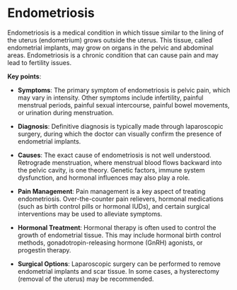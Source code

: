 [//]: # (
source: gpt-3 + jph editing
tags: conditions
)

# Endometriosis

Endometriosis is a medical condition in which tissue similar to the lining of the uterus (endometrium) grows outside the uterus. This tissue, called endometrial implants, may grow on organs in the pelvic and abdominal areas. Endometriosis is a chronic condition that can cause pain and may lead to fertility issues.

**Key points**:

* **Symptoms**: The primary symptom of endometriosis is pelvic pain, which may vary in intensity. Other symptoms include infertility, painful menstrual periods, painful sexual intercourse, painful bowel movements, or urination during menstruation.

* **Diagnosis**: Definitive diagnosis is typically made through laparoscopic surgery, during which the doctor can visually confirm the presence of endometrial implants.

* **Causes**: The exact cause of endometriosis is not well understood. Retrograde menstruation, where menstrual blood flows backward into the pelvic cavity, is one theory. Genetic factors, immune system dysfunction, and hormonal influences may also play a role.

* **Pain Management**: Pain management is a key aspect of treating endometriosis. Over-the-counter pain relievers, hormonal medications (such as birth control pills or hormonal IUDs), and certain surgical interventions may be used to alleviate symptoms.

* **Hormonal Treatment**: Hormonal therapy is often used to control the growth of endometrial tissue. This may include hormonal birth control methods, gonadotropin-releasing hormone (GnRH) agonists, or progestin therapy.

* **Surgical Options**: Laparoscopic surgery can be performed to remove endometrial implants and scar tissue. In some cases, a hysterectomy (removal of the uterus) may be recommended.
